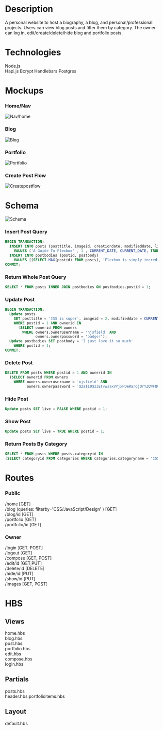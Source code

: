 # Description
A personal website to host a biography, a blog, and personal/professional projects.
Users can view blog posts and filter them by category.
The owner can log in, edit/create/delete/hide blog and portfolio posts.

# Technologies
Node.js  
Hapi.js
Bcrypt
Handlebars
Postgres

# Mockups

### Home/Nav
![Nav/home](./mockups/nav-home.png)
### Blog
![Blog](./mockups/blog.png)
### Portfolio
![Portfolio](./mockups/portfolio.png)
### Create Post Flow
![Createpostflow](./mockups/createpostflow.png)

# Schema
![Schema](./mockups/schema.png)

### Insert Post Query
```sql
BEGIN TRANSACTION;
  INSERT INTO posts (posttitle, imageid, creationdate, modifieddate, live, categoryid, ownerid)
    VALUES ('A Guide To Flexbox' , 1 , CURRENT_DATE, CURRENT_DATE, TRUE, 1, 1);
  INSERT INTO postbodies (postid, postbody)
    VALUES ((SELECT MAX(postid) FROM posts), 'Flexbox is simply incredible');
COMMIT;
```

### Return Whole Post Query
```sql
SELECT * FROM posts INNER JOIN postbodies ON postbodies.postid = 1;
```
### Update Post
```sql
BEGIN TRANSACTION;
  Update posts
    SET posttitle = 'CSS is super', imageid = 2, modifieddate = CURRENT_DATE, categoryid = 1
    WHERE postid = 1 AND ownerid IN
      (SELECT ownerid FROM owners
        WHERE owners.ownerusername = 'njsfield' AND
              owners.ownerpassword = 'badger');
  Update postbodies SET postbody = 'I just love it so much'
    WHERE postid = 1;
COMMIT;
```
### Delete Post
```sql
DELETE FROM posts WHERE postid = 1 AND ownerid IN
  (SELECT ownerid FROM owners
    WHERE owners.ownerusername = 'njsfield' AND
          owners.ownerpassword = '$2a$10$IJETvwsaxVYjxPDeRarqjOrYZQWFQCgQp6VohxK0N1JbBYxRpIz7e');
```
### Hide Post
```sql
Update posts SET live = FALSE WHERE postid = 1;
```
### Show Post
```sql
Update posts SET live = TRUE WHERE postid = 1;
```
### Return Posts By Category
```sql
SELECT * FROM posts WHERE posts.categoryid IN
(SELECT categoryid FROM categories WHERE categories.categoryname = 'CSS');
```

# Routes
### Public
/home [GET]  
/blog (queries: filterby='CSS/JavaScript/Design' ) [GET]  
/blog/id [GET]  
/portfolio [GET]   
/portfolio/id [GET]  

### Owner
/login [GET, POST]    
/logout [GET]  
/compose [GET, POST]  
/edit/id [GET,PUT]  
/delete/id [DELETE]   
/hide/id [PUT]  
/show/id [PUT]  
/images [GET, POST]


# HBS

## Views

home.hbs  
blog.hbs  
post.hbs  
portfolio.hbs  
edit.hbs  
compose.hbs  
login.hbs  

## Partials

posts.hbs  
header.hbs
portfolioitems.hbs  

## Layout

default.hbs  
